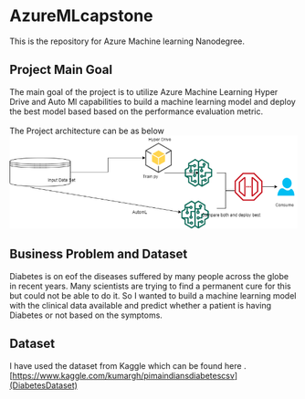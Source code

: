 # AzureMLcapstone
This is the repository for Azure Machine learning Nanodegree.
## Project Main Goal<br>
The main goal of the project is to utilize Azure Machine Learning Hyper Drive and Auto Ml capabilities to build a machine learning model and deploy the best model based
based on the performance evaluation metric.<br><br>
The Project architecture can be as below<br>
![Complete Architecture of the Project](architecture.PNG)

## Business Problem and Dataset <br>
Diabetes is on eof the diseases  suffered by many people across the globe in recent years. Many scientists are trying to find a permanent cure for this but could not be able to do
it. So I wanted to build a machine learning model with the clinical data available and predict whether a patient is having Diabetes or not based on the symptoms.<br>
## Dataset 
I have used the dataset from Kaggle which can be found here . [https://www.kaggle.com/kumargh/pimaindiansdiabetescsv](DiabetesDataset)<br>

